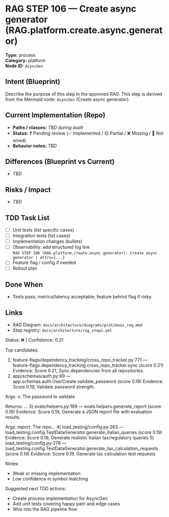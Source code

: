 # RAG STEP 106 — Create async generator (RAG.platform.create.async.generator)

**Type:** process  
**Category:** platform  
**Node ID:** `AsyncGen`

## Intent (Blueprint)
Describe the purpose of this step in the approved RAG. This step is derived from the Mermaid node: `AsyncGen` (Create async generator).

## Current Implementation (Repo)
- **Paths / classes:** _TBD during audit_
- **Status:** ❓ Pending review (✅ Implemented / 🟡 Partial / ❌ Missing / 🔌 Not wired)
- **Behavior notes:** _TBD_

## Differences (Blueprint vs Current)
- _TBD_

## Risks / Impact
- _TBD_

## TDD Task List
- [ ] Unit tests (list specific cases)
- [ ] Integration tests (list cases)
- [ ] Implementation changes (bullets)
- [ ] Observability: add structured log line  
  `RAG STEP 106 (RAG.platform.create.async.generator): Create async generator | attrs={...}`
- [ ] Feature flag / config if needed
- [ ] Rollout plan

## Done When
- Tests pass; metrics/latency acceptable; feature behind flag if risky.

## Links
- RAG Diagram: `docs/architecture/diagrams/pratikoai_rag.mmd`
- Step registry: `docs/architecture/rag_steps.yml`


<!-- AUTO-AUDIT:BEGIN -->
Status: ❌  |  Confidence: 0.21

Top candidates:
1) feature-flags/dependency_tracking/cross_repo_tracker.py:771 — feature-flags.dependency_tracking.cross_repo_tracker.sync (score 0.21)
   Evidence: Score 0.21, Sync dependencies from all repositories.
2) app/schemas/auth.py:69 — app.schemas.auth.UserCreate.validate_password (score 0.19)
   Evidence: Score 0.19, Validate password strength.

Args:
    v: The password to validate

Returns:
   ...
3) evals/helpers.py:169 — evals.helpers.generate_report (score 0.19)
   Evidence: Score 0.19, Generate a JSON report file with evaluation results.

Args:
    report: The repo...
4) load_testing/config.py:263 — load_testing.config.TestDataGenerator.generate_italian_queries (score 0.19)
   Evidence: Score 0.19, Generate realistic Italian tax/regulatory queries
5) load_testing/config.py:279 — load_testing.config.TestDataGenerator.generate_tax_calculation_requests (score 0.19)
   Evidence: Score 0.19, Generate tax calculation test requests

Notes:
- Weak or missing implementation
- Low confidence in symbol matching

Suggested next TDD actions:
- Create process implementation for AsyncGen
- Add unit tests covering happy path and edge cases
- Wire into the RAG pipeline flow
<!-- AUTO-AUDIT:END -->